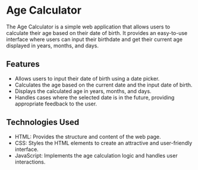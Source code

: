 # Age Calculator

The Age Calculator is a simple web application that allows users to calculate their age based on their date of birth. It provides an easy-to-use interface where users can input their birthdate and get their current age displayed in years, months, and days.

## Features

- Allows users to input their date of birth using a date picker.
- Calculates the age based on the current date and the input date of birth.
- Displays the calculated age in years, months, and days.
- Handles cases where the selected date is in the future, providing appropriate feedback to the user.

## Technologies Used

- HTML: Provides the structure and content of the web page.
- CSS: Styles the HTML elements to create an attractive and user-friendly interface.
- JavaScript: Implements the age calculation logic and handles user interactions.